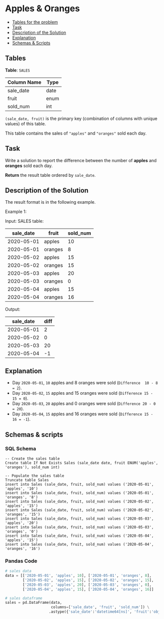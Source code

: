 # Apples & Oranges

- [Tables for the problem](#tables)
- [Task](#task)
- [Description of the Solution](#description-of-the-solution)
- [Explanation](#explanation)
- [Schemas & Scripts](#schemas--scripts)

## Tables 

**Table**: `SALES`

| Column Name | Type |
|-------------|------|
| sale_date   | date |
| fruit       | enum | 
| sold_num    | int  | 

`(sale_date, fruit)` is the primary key (combination of columns with unique values) of this table.

This table contains the sales of `"apples"` and `"oranges"` sold each day.

## Task

Write a solution to report the difference between the number of **apples** and **oranges** sold each day.

**Return** the result table ordered by `sale_date`.

## Description of the Solution ##

The result format is in the following example.

Example 1:

Input: 
SALES table:

| sale_date  | fruit   | sold_num |
|------------|---------|----------|
| 2020-05-01 | apples  | 10       |
| 2020-05-01 | oranges | 8        |
| 2020-05-02 | apples  | 15       |
| 2020-05-02 | oranges | 15       |
| 2020-05-03 | apples  | 20       |
| 2020-05-03 | oranges | 0        |
| 2020-05-04 | apples  | 15       |
| 2020-05-04 | oranges | 16       |

Output: 

| sale_date  | diff |
|------------|------|
| 2020-05-01 | 2    |
| 2020-05-02 | 0    |
| 2020-05-03 | 20   |
| 2020-05-04 | -1   |

## Explanation ##

- Day `2020-05-01`, `10` apples and 8 oranges were sold (`Difference  10 - 8 = 2`).
- Day `2020-05-02`, `15` apples and 15 oranges were sold (`Difference 15 - 15 = 0`).
- Day `2020-05-03`, `20` apples and 0 oranges were sold (`Difference 20 - 0 = 20`).
- Day `2020-05-04`, `15` apples and 16 oranges were sold (`Difference 15 - 16 = -1`).

## Schemas & scripts

### SQL Schema

```genericsql
-- Create the sales table
Create table If Not Exists Sales (sale_date date, fruit ENUM('apples', 'oranges'), sold_num int)

-- Populate the sales table    
Truncate table Sales
insert into Sales (sale_date, fruit, sold_num) values ('2020-05-01', 'apples', '10')
insert into Sales (sale_date, fruit, sold_num) values ('2020-05-01', 'oranges', '8')
insert into Sales (sale_date, fruit, sold_num) values ('2020-05-02', 'apples', '15')
insert into Sales (sale_date, fruit, sold_num) values ('2020-05-02', 'oranges', '15')
insert into Sales (sale_date, fruit, sold_num) values ('2020-05-03', 'apples', '20')
insert into Sales (sale_date, fruit, sold_num) values ('2020-05-03', 'oranges', '0')
insert into Sales (sale_date, fruit, sold_num) values ('2020-05-04', 'apples', '15')
insert into Sales (sale_date, fruit, sold_num) values ('2020-05-04', 'oranges', '16')
```

### Pandas Code

```python
# sales data
data = [['2020-05-01', 'apples', 10], ['2020-05-01', 'oranges', 8], 
        ['2020-05-02', 'apples', 15], ['2020-05-02', 'oranges', 15],
        ['2020-05-03', 'apples', 20], ['2020-05-03', 'oranges', 0],
        ['2020-05-04', 'apples', 15], ['2020-05-04', 'oranges', 16]]

# sales dataframe
sales = pd.DataFrame(data, 
                     columns=['sale_date', 'fruit', 'sold_num']) \
                    .astype({'sale_date':'datetime64[ns]', 'fruit':'object', 'sold_num':'Int64'})
```